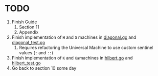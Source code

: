 # TODO

1. Finish Guide
   1. Section 11
   1. Appendix
1. Finish implementation of `H` and `G` machines in [diagonal.go](./diagonal.go) and [diagonal_test.go](./diagonal_test.go)
   1. Requires refactoring the Universal Machine to use custom sentinel values (`:` and `::`)
1. Finish implementation of `K` and `Ka`machines in [hilbert.go](./hilbert.go) and [hilbert_test.go](./hilbert_test.go)
1. Go back to section 10 some day